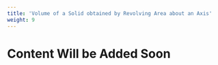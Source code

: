 ```yaml
---
title: 'Volume of a Solid obtained by Revolving Area about an Axis'
weight: 9
---
```


# Content Will be Added Soon